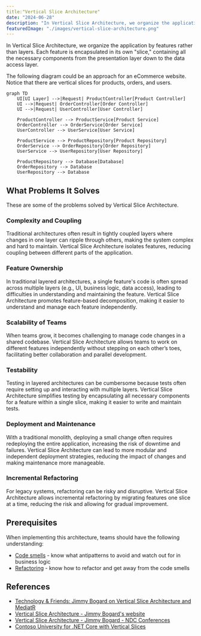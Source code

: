 ```yaml
---
title:"Vertical Slice Architecture"
date: "2024-06-28"
description: "In Vertical Slice Architecture, we organize the application by features rather than layers."
featuredImage: "./images/vertical-slice-architecture.png"
---
```


In Vertical Slice Architecture, we organize the application by features rather than layers. Each feature is encapsulated in its own "slice," containing all the necessary components from the presentation layer down to the data access layer.

The following diagram could be an approach for an eCommerce website. Notice that there are vertical slices for products, orders, and users.

```mermaid
graph TD
    UI[UI Layer] -->|Request| ProductController[Product Controller]
    UI -->|Request| OrderController[Order Controller]
    UI -->|Request| UserController[User Controller]

    ProductController --> ProductService[Product Service]
    OrderController --> OrderService[Order Service]
    UserController --> UserService[User Service]

    ProductService --> ProductRepository[Product Repository]
    OrderService --> OrderRepository[Order Repository]
    UserService --> UserRepository[User Repository]

    ProductRepository --> Database[Database]
    OrderRepository --> Database
    UserRepository --> Database
```

## What Problems It Solves

These are some of the problems solved by Vertical Slice Architecture.

### Complexity and Coupling

Traditional architectures often result in tightly coupled layers where changes in one layer can ripple through others, making the system complex and hard to maintain. Vertical Slice Architecture isolates features, reducing coupling between different parts of the application.

### Feature Ownership

In traditional layered architectures, a single feature's code is often spread across multiple layers (e.g., UI, business logic, data access), leading to difficulties in understanding and maintaining the feature. Vertical Slice Architecture promotes feature-based decomposition, making it easier to understand and manage each feature independently.

### Scalability of Teams

When teams grow, it becomes challenging to manage code changes in a shared codebase. Vertical Slice Architecture allows teams to work on different features independently without stepping on each other’s toes, facilitating better collaboration and parallel development.

### Testability

Testing in layered architectures can be cumbersome because tests often require setting up and interacting with multiple layers. Vertical Slice Architecture simplifies testing by encapsulating all necessary components for a feature within a single slice, making it easier to write and maintain tests.

### Deployment and Maintenance

With a traditional monolith, deploying a small change often requires redeploying the entire application, increasing the risk of downtime and failures. Vertical Slice Architecture can lead to more modular and independent deployment strategies, reducing the impact of changes and making maintenance more manageable.

### Incremental Refactoring

For legacy systems, refactoring can be risky and disruptive. Vertical Slice Architecture allows incremental refactoring by migrating features one slice at a time, reducing the risk and allowing for gradual improvement.

## Prerequisites

When implementing this architecture, teams should have the following understanding:

- [Code smells](/antipatterns/code-smells) - know what antipatterns to avoid and watch out for in business logic
- [Refactoring](/practices/refactoring) - know how to refactor and get away from the code smells

## References

- [Technology & Friends: Jimmy Bogard on Vertical Slice Architecture and MediatR](https://youtu.be/k4UP08SZoHc?si=f141E7Qpu5_-Y7x8)
- [Vertical Slice Architecture - Jimmy Bogard's website](https://www.jimmybogard.com/vertical-slice-architecture/)
- [Vertical Slice Architecture - Jimmy Bogard - NDC Conferences](https://www.youtube.com/watch?v=SUiWfhAhgQw)
- [Contoso University for .NET Core with Vertical Slices](https://github.com/jbogard/ContosoUniversityDotNetCore)